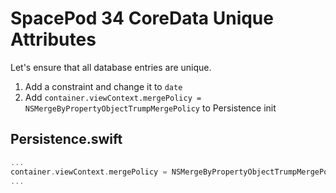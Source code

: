 # SpacePod 34 CoreData Unique Attributes

Let's ensure that all database entries are unique.

1. Add a constraint and change it to `date`
2. Add `container.viewContext.mergePolicy = NSMergeByPropertyObjectTrumpMergePolicy` to Persistence init

## Persistence.swift

```swift
...
container.viewContext.mergePolicy = NSMergeByPropertyObjectTrumpMergePolicy
...
```
